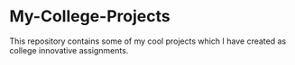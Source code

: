 # My-College-Projects
This repository contains some of my cool projects which I have created as college innovative assignments.
